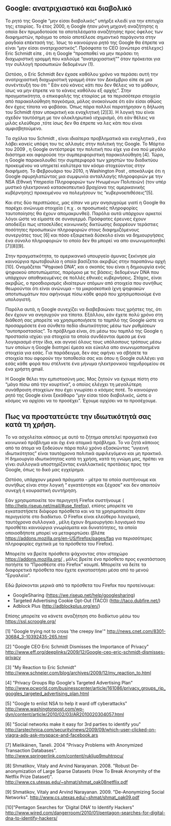 ## Google: ανατριχιαστικό και διαβολικό

Το ρητό της Google “μην είσαι διαβολικός” υπήρξε κλειδί για την επιτυχία
της; εταιρίας. Το έτος 2000, η Google ήταν μόνη μηχανή αναζήτησης η
οποία δεν πριμοδοτούσε τα αποτελέσματα αναζήτησης προς όφελος των
διαφημιστών, πράγμα το οποίο αποτέλεσε σημαντικό παράγοντα στην ραγδαία
επέκτασή της. Ίσως το καινούργιο ρητό της Google θα έπρεπε να είναι “μην
είσαι ανατριχιαστικός”. Πρόσφατα το CEO (ανώτερο στέλεχος) Eric Schmidt
είπε , ότι η Google “προσπαθεί να μην περάσει τη διαχωριστική γραμμή που
καλούμε “ανατριχιαστική”” όταν πρόκειται για την συλλογή προσωπικών
δεδομένων (1).

Ωστόσο, ο Eric Schmidt δεν έχασε καθόλου χρόνο να περάσει αυτή την
ανατριχιαστική διαχωριστική γραμμή όταν τον Δεκέμβριο είπε σε μια
συνέντευξή του ότι “ Εάν εσύ κάνεις κάτι που δεν θέλεις να το μάθουν,
ίσως να μην έπρεπε να το κάνεις καθόλου εξ αρχής”. Στην πραγματικότητα,
ο επικεφαλής της εταιρίας με τα περισσότερα στοιχεία από παρακολούθηση
παγκόσμια, μόλος ανακοίνωσε ότι εάν είσαι αθώος δεν έχεις τίποτα να
φοβάσαι. Όπως πάρα πολλοί παρατήρησαν η δήλωση του Schmidt ήταν
υποκριτική και ενοχλητική [2][3]. Η λογική του είναι σχεδόν ταυτόσημη με
τον ολοκληρωτικό ισχυρισμό, ότι εάν θέλεις να μιλάς ελεύθερα ,τότε ίσως
δεν θα έπρεπε να λες κάτι που είναι αμφισβητούμενο.

Τα σχόλια του  Schmidt , είναι ιδιαίτερα προβληματικά και ενοχλητικά ,
ένα λάβει κανείς υπόψη του τις αλλαγές στην πολιτική της Google. Το
Μάρτιο του 2009 , η Google αντέστρεψε την πολιτική που είχε για ένα πού
μεγάλο διάστημα και αφορούσε την συμπεριφοριστική παρακολούθηση [4].
Τώρα, η Google παρακολουθεί την συμπεριφορά των χρηστών του διαδικτύου
προκειμένου να υπηρετεί καλύτερα τον κόσμο στοχεύοντας στην διαφήμιση.
Το Φεβρουάριο του 2010, η  Washington Post , αποκάλυψε ότι η Google
σφυρηλατώντας μια συμφωνία ανταλλαγής πληροφοριών με την NSA (Εθνική
Υπηρεσία Πληροφοριών των Ηνωμένων Πολιτειών) (τον υπέρ μυστικό
ηλεκτρονικό κατασκοπευτικό βραχίονα της αμερικανικής κυβέρνησης)
προκειμένου να πολεμήσουν τις “κυβερνοεπιθέσεις”[5].

Και στις δύο περιπτώσεις, μας είπαν να μην ανησυχούμε γιατί η Google θα
παρέχει ανώνυμα στοιχεία ( π.χ . οι προσωπικές πληροφορίες ταυτοποίησης
θα έχουν απομακρυνθεί). Παρόλα αυτά υπάρχουν αρκετοί λόγοι ώστε να
είμαστε σε συναγερμό. Πρόσφατες έρευνες έχουν αποδείξει πως ιστοσελίδες
κοινωνικής δικτύωσης διαρρέουν τεράστιες ποσότητες προσωπικών
πληροφοριών στους διαφημιζόμενους συνεργάτες τους [6] και πόσο
εξαιρετικά δύσκολο είναι να δημιουργήσεις ένα σύνολο πληροφοριών το
οποίο δεν θα μπορεί να απο ανωνυμοποιηθεί [7][8][9].

Στην πραγματικότητα, το αμερικανικό υπουργείο άμυνας ξεκίνησε μία
καινούργια πρωτοβουλία η οποία βασίζεται ακριβώς στην παραπάνω αρχή
[10]. Ονομάζεται “Ψηφιακό DNA”, και ο σκοπός του είναι η δημιουργία ενός
ψηφιακού αποτυπώματος, παρόμοιο με τις βάσεις; δεδομένων DNA που
υπάρχουν αποθηκευμένες σε πολλές εθνικές κυβερνήσεις. Στόχος, είναι
ακριβώς, ο προσδιορισμός ιδιαίτερων ατόμων από στοιχεία που συνήθως
θεωρούνται ότι είναι ανώνυμα – τα μικροσκοπικά ίχνη ψηφιακών
αποτυπωμάτων που αφήνουμε πίσω κάθε φορά που χρησιμοποιούμε ένα υπολογιστή.

Παρόλα αυτά, η Google συνεχίζει να διαβεβαιώνει τους χρήστες της, ότι
δεν έχουν να ανησυχούν για τίποτα. Εξάλλου, εάν έχετε πολύ χρόνο στη
διάθεσή σας μπορείτε να χρησιμοποιήσετε το ταμπλό της Google ώστε να
προσαρμόσετε ένα σύνθετο πεδίο ιδιωτικότητας μέσω των ρυθμίσεων
“αυτοπροστασίας”. Το πρόβλημα είναι, ότι μέσω του ταμπλό της Google η
προστασία ισχύει για στοιχεία τα οποία συνδέονται άμεσα με ένα
λογαριασμό στην ίδια, και αγνοεί όλους τους υπόλοιπους τρόπους μέσω των
οποίων η Google διατηρεί έμεσα και εύκολα απο ανωνυμοποιημένα στοιχεία
για εσάς. Για παράδειγμα, δεν σας αφήνει να σβήσετε τα στοιχεία που
αφορούν την τοποθεσία σας και όπου η Google συλλέγει για εσάς κάθε φορά
που στέλνετε ένα μήνυμα ηλεκτρονικού ταχυδρομείου σε ένα χρήστη gmail.

Η Google θέλει την εμπιστοσύνη μας. Μας ζητούν να έχουμε πίστη στο “μάγο
πίσω από την κουρτίνα”, ο οποίος ελέγχει τη μεγαλύτερη συνάθροιση
στοιχείων που έχει γνωρίσει ο κόσμος ποτέ. Το καινούργιο ρητό της Google
είναι ξεκάθαρο “μην είσαι τόσο διαβολικός, ώστε ο κόσμος να αρχίσει να
το προσέχει”. Έχουμε αρχίσει να το προσέχουμε.


## Πως να προστατεύετε την ιδιωτικότητά σας κατά τη χρήση.

Το να ασχολείται κάποιος με αυτό το ζήτημα αποτελεί πραγματικά ένα
κοινωνικό πρόβλημα και όχι ένα ατομικό πρόβλημα. Το να ζητά κάποιος από
τα άτομα να ξοδεύουν πάρα πολύ χρόνο εξασκώντας “υγιεινή ιδιωτικότητας”
είναι ταυτόχρονα πολιτικά αμφιλεγόμενο και μη πρακτικό. Η δημιουργία
ιδιωτικότητας κατά τη χρήση, κατά τη γνώμη μας, πρέπει να γίνει
συλλογικά υποστηρίζοντας εναλλακτικές προτάσεις προς την Google, όπως το
δικό μας εγχείρημα.

Ωστόσο, υπάρχουν μερικά πράγματα - μέτρα τα οποία συστήνουμε και συνήθως
είναι στην λογική “ εγκατέστησε και ξέχασε” και δεν απαιτούν συνεχή ή
κουραστική συντήρηση.

Εάν χρησιμοποιείτε τον περιηγητή Firefox συστήνουμε (
http://help.riseup.net/mail/#use_firefox),   επίσης μπορείτε να
εγκαταστήσετε διάφορα πρόσθετα και να τα χρησιμοποιείτε όταν περιηγείστε
στο διαδίκτυο. Ο Firefox είναι ελεύθερο λογισμικό, ταυτόχρονα συλλογικά
, μέλη έχουν δημιουργήσει λογισμικό που προσθέτει καινούργια γνωρίσματα
και δυνατότητες, τα οποία οποιοσδήποτε μπορεί να μεταφορτώσει (βλέπε
https://addons.mozilla.org/en-US/firefox/pages/faq για περισσότερες
πληροφορίες σχετικά με τα πρόσθετα του Firefox).

Μπορείτε να βρείτε πρόσθετα ψάχνοντας στον ιστοχώρο
https://addons.mozilla.org/ , μόλις βρείτε ένα πρόσθετο προς εγκατάσταση
πατήστε το “Προσθέστε στο Firefox” κουμπί. Μπορείτε να δείτε τα
διαφορετικά πρόσθετα που έχετε εγκαταστήσει μέσα από το μενού “Εργαλεία”.

Εδώ βρίσκονται μερικά από τα πρόσθετα του Firefox που προτείνουμε:

* GoogleSharing (https://we.riseup.net/help/googlesharing)
* Targeted Advertising Cookie Opt-Out (TACO) (http://taco.dubfire.net/)
* Adblock Plus (http://adblockplus.org/en/)

Επίσης μπορείτε να κάνετε αναζήτηση στο διαδίκτυο μέσω του
https://ssl.scroogle.org/

[1] "Google trying not to cross 'the creepy line'"
http://news.cnet.com/8301-30684_3-10392435-265.html

[2] "Google CEO Eric Schmidt Dismisses the Importance of Privacy"
http://www.eff.org/deeplinks/2009/12/Google-ceo-eric-schmidt-dismisses-privacy

[3] "My Reaction to Eric Schmidt"
http://www.schneier.com/blog/archives/2009/12/my_reaction_to.html

[4] "Privacy Groups Rip Google's Targeted Advertising Plan"
http://www.pcworld.com/businesscenter/article/161086/privacy_groups_rip_googles_targeted_advertising_plan.html

[5] "Google to enlist NSA to help it ward off cyberattacks"
http://www.washingtonpost.com/wp-dyn/content/article/2010/02/03/AR2010020304057.html

[6] "Social networks make it easy for 3rd parties to identify you"
http://arstechnica.com/security/news/2009/09/which-user-clicked-on-viagra-ads-ask-myspace-and-facebook.ars

[7] Mielikäinen, Taneli. 2004 "Privacy Problems with Anonymized
Transaction Databases".
http://www.springerlink.com/content/rukljup9muhtrpcu/

[8] Shmatikov, Vitaly and Arvind Narayanan. 2008. "Robust
De-anonymization of Large Sparse Datasets (How To Break Anonymity of the
Netflix Prize Dataset)".
http://www.cs.utexas.edu/~shmat/shmat_oak08netflix.pdf

[9] Shmatikov, Vitaly and Arvind Narayanan. 2009. "De-Anonymizing Social
Networks". http://www.cs.utexas.edu/~shmat/shmat_oak09.pdf

[10]"Pentagon Searches for ‘Digital DNA’ to Identify Hackers"
http://www.wired.com/dangerroom/2010/01/pentagon-searches-for-digital-dna-to-identify-hackers/
